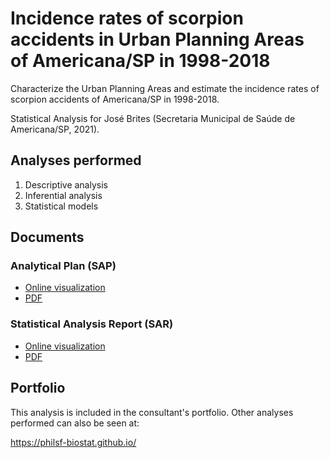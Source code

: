# Incidence rates of scorpion accidents in Urban Planning Areas of Americana/SP in 1998-2018

Characterize the Urban Planning Areas and estimate the incidence rates of scorpion accidents of Americana/SP in 1998-2018.

Statistical Analysis for José Brites (Secretaria Municipal de Saúde de Americana/SP, 2021).

## Analyses performed

1. Descriptive analysis
1. Inferential analysis
1. Statistical models

## Documents

### Analytical Plan (SAP)

<!-- - [Online visualization][sapviz-v02] -->
<!-- - [Download][sappdf-v02] -->

- [Online visualization][sapviz-v01]
- [PDF][sappdf-v01]

### Statistical Analysis Report (SAR)

<!-- - [Online visualization][reportviz-v02] -->
<!-- - [Download][pdf-v02] -->

- [Online visualization][reportviz-v01]
- [PDF][pdf-v01]

## Portfolio

This analysis is included in the consultant's portfolio.
Other analyses performed can also be seen at:

https://philsf-biostat.github.io/

<!-- --- -->

[sapviz-v01]: report/SAP-2021-007-JB-v01.md
[sapviz-v02]: report/SAP-2021-007-JB-v02.md
[sappdf-v01]: https://docs.google.com/viewer?url=https://github.com/philsf-biostat/SAR-2021-007-JB/raw/main/report/SAP-2021-007-JB-v01.pdf
[sappdf-v02]: https://docs.google.com/viewer?url=https://github.com/philsf-biostat/SAR-2021-007-JB/raw/main/report/SAP-2021-007-JB-v02.pdf

[reportviz-v01]: report/SAR-2021-007-JB-v01.md
[reportviz-v02]: report/SAR-2021-007-JB-v02.md
[pdf-v01]: https://docs.google.com/viewer?url=https://github.com/philsf-biostat/SAR-2021-007-JB/raw/main/report/SAR-2021-007-JB-v01.pdf
[pdf-v02]: https://docs.google.com/viewer?url=https://github.com/philsf-biostat/SAR-2021-007-JB/raw/main/report/SAR-2021-007-JB-v02.pdf
[docx-v01]: https://docs.google.com/viewer?url=https://github.com/philsf-biostat/SAR-2021-007-JB/raw/main/report/SAR-2021-007-JB-v01.docx
[docx-v02]: https://docs.google.com/viewer?url=https://github.com/philsf-biostat/SAR-2021-007-JB/raw/main/report/SAR-2021-007-JB-v02.docx

[releases]: https://github.com/philsf-biostat/SAR-2021-007-JB/releases/
[milestone-v01]: https://github.com/philsf-biostat/SAR-2021-007-JB/milestone/mmm01
[v01-project]: https://github.com/philsf-biostat/SAR-2021-007-JB/projects/ppp01
[milestone-v02]: https://github.com/philsf-biostat/SAR-2021-007-JB/milestone/mmm02
[v02-project]: https://github.com/philsf-biostat/SAR-2021-007-JB/projects/ppp02

